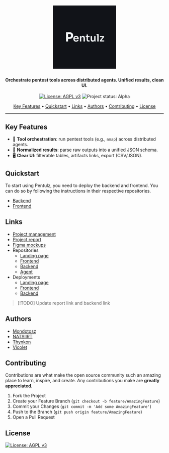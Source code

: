 <h1 align="center">
  <br>
  <a href="https://github.com/Pentulz/Pentulz">
    <img src="https://github.com/Pentulz/.github/blob/main/public/media/images/logo.png?raw=true" alt="Pentulz" width="200">
  </a>
  <br>

</h1>

<h4 align="center">Orchestrate pentest tools across distributed agents. Unified results, clean UI.</h4>

<p align="center">
  <a href="LICENSE"><img src="https://img.shields.io/badge/License-AGPL_v3-blue.svg" alt="License: AGPL v3"></a>
  <img src="https://img.shields.io/badge/Status-Alpha-ff8a3a" alt="Project status: Alpha">
  <!-- Add your CI badge when ready:
  <a href="https://github.com/Pentulz/Pentulz/actions"><img src="https://github.com/Pentulz/Pentulz/actions/workflows/ci.yml/badge.svg" alt="CI"></a>
  -->
</p>

<p align="center">
  <a href="#key-features">Key Features</a> •
  <a href="#quickstart">Quickstart</a> •
  <a href="#links">Links</a> •
  <a href="#authors">Authors</a> •
  <a href="#contributing">Contributing</a> •
  <a href="#license">License</a>
</p>

---

## Key Features

- 🔧 **Tool orchestration**: run pentest tools (e.g., `nmap`) across distributed agents.
- 🧩 **Normalized results**: parse raw outputs into a unified JSON schema.
- 🖥️ **Clear UI**: filterable tables, artifacts links, export (CSV/JSON).

## Quickstart

To start using Pentulz, you need to deploy the backend and frontend. You can do
so by following the instructions in their respective repositories.

- [Backend](https://github.com/Pentulz/backend)
- [Frontend](https://github.com/Pentulz/frontend)

## Links

- [Project management](https://github.com/orgs/Pentulz/projects/1/views/1)
- [Project report](.#links)
- [Figma mockups](https://www.figma.com/design/nnOXhMv74qXfw7dSoTBIvS/Pentulz?node-id=0-1&t=uH9nQkD28uptY7Ez-1)
- Repositories
  - [Landing page](https://github.com/Pentulz/landing-page)
  - [Frontend](https://github.com/Pentulz/frontend)
  - [Backend](https://github.com/Pentulz/backend)
  - [Agent](https://github.com/Pentulz/agent)
- Deployments
  - [Landing page](https://pentulz.xyz)
  - [Frontend](https://pentulz.github.io/frontend/)
  - [Backend](.#links)

> [!TODO]
> Update report link and backend link

## Authors

- [Mondotosz](https://github.com/Mondotosz)
- [NATSIIRT](https://github.com/NATSIIRT)
- [Thynkon](https://github.com/Thynkon)
- [Vicolet](https://github.com/Vicolet)

## Contributing

Contributions are what make the open source community such an amazing place to learn, inspire, and create. Any contributions you make are **greatly appreciated**.

1. Fork the Project
2. Create your Feature Branch (`git checkout -b feature/AmazingFeature`)
3. Commit your Changes (`git commit -m 'Add some AmazingFeature'`)
4. Push to the Branch (`git push origin feature/AmazingFeature`)
5. Open a Pull Request

## License

[![License: AGPL v3](https://img.shields.io/badge/License-AGPL_v3-blue.svg)](LICENSE)

